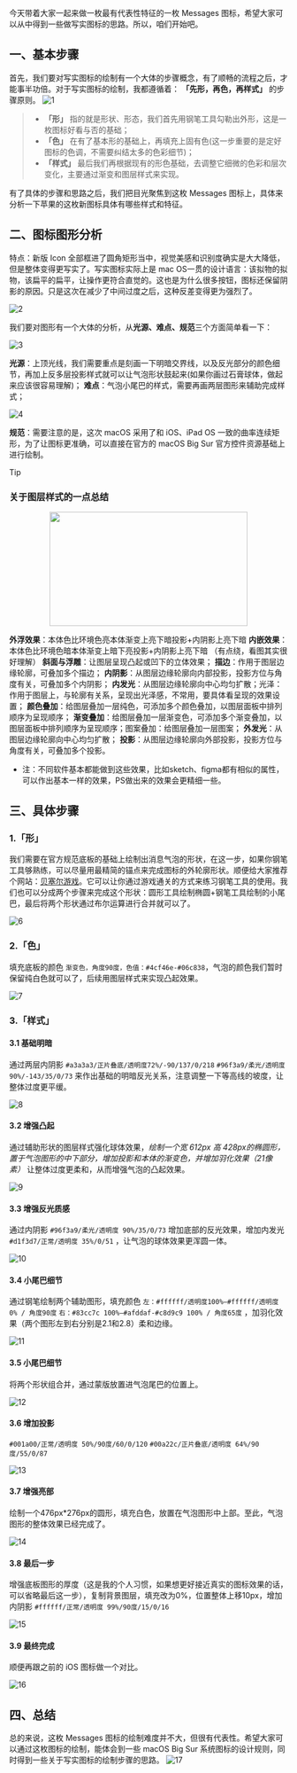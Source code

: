 今天带着大家一起来做一枚最有代表性特征的一枚 Messages 图标，希望大家可以从中得到一些做写实图标的思路。所以，咱们开始吧。

## 一、基本步骤  
 
首先，我们要对写实图标的绘制有一个大体的步骤概念，有了顺畅的流程之后，才能事半功倍。对于写实图标的绘制，我都遵循着： **「先形，再色，再样式」** 的步骤原则。
![1](https://github.com/user-attachments/assets/d9d3e73e-87a5-41b6-891e-d1fc488e45b1)

> - **「形」** 指的就是形状、形态，我们首先用钢笔工具勾勒出外形，这是一枚图标好看与否的基础； 
> - **「色」** 在有了基本形的基础上，再填充上固有色(这一步重要的是定好图标的色调，不需要纠结太多的色彩细节)； 
> - **「样式」** 最后我们再根据现有的形色基础，去调整它细微的色彩和层次变化，主要通过渐变和图层样式来实现。 
 
有了具体的步骤和思路之后，我们把目光聚焦到这枚 Messages 图标上，具体来分析一下苹果的这枚新图标具体有哪些样式和特征。

## 二、图标图形分析 
 
特点：新版 Icon 全部框进了圆角矩形当中，视觉美感和识别度确实是大大降低，但是整体变得更写实了。写实图标实际上是 mac OS一贯的设计语言：该拟物的拟物，该扁平的扁平，让操作更符合直觉的。这也是为什么很多按钮，图标还保留阴影的原因。只是这次在减少了中间过度之后，这种反差变得更为强烈了。

![2](https://github.com/user-attachments/assets/b8453608-29d7-4308-96ee-a5a521e58371)


我们要对图形有一个大体的分析，从**光源、难点、规范**三个方面简单看一下：

![3](https://github.com/user-attachments/assets/880a31dc-5ba4-466e-88f6-49d49d4fa581)


**光源**：上顶光线，我们需要重点是刻画一下明暗交界线，以及反光部分的颜色细节，再加上反多层投影样式就可以让气泡形状鼓起来(如果你画过石膏球体，做起来应该很容易理解)；
**难点**：气泡小尾巴的样式，需要再画两层图形来辅助完成样式；

![4](https://github.com/user-attachments/assets/371046df-3582-43e2-8c7b-10e79da2079c)


**规范**：需要注意的是，这次 macOS 采用了和 iOS、iPad OS 一致的曲率连续矩形，为了让图标更准确，可以直接在官方的 macOS Big Sur 官方控件资源基础上进行绘制。

> [!TIP]
> ### 关于图层样式的一点总结
> <div align=center><img src="https://github.com/user-attachments/assets/0e7f8e65-abd9-4822-bc85-8719b6c8fa47" width="358.6" height="205.8"></div>
> 
> **外浮效果**：本体色比环境色亮本体渐变上亮下暗投影+内阴影上亮下暗 
> **内嵌效果**：本体色比环境色暗本体渐变上暗下亮投影+内阴影上亮下暗 （有点绕，看图其实很好理解） 
> **斜面与浮雕**：让图层呈现凸起或凹下的立体效果； 
> **描边**：作用于图层边缘轮廓，可叠加多个描边； 
> **内阴影**：从图层边缘轮廓向内部投影，投影方位与角度有关，可叠加多个内阴影； 
> **内发光**：从图层边缘轮廓向中心均匀扩散；光泽：作用于图层上，与轮廓有关系，呈现出光泽感，不常用，要具体看呈现的效果设置； 
> **颜色叠加**：给图层叠加一层纯色，可添加多个颜色叠加，以图层面板中排列顺序为呈现顺序； 
> **渐变叠加**：给图层叠加一层渐变色，可添加多个渐变叠加，以图层面板中排列顺序为呈现顺序；图案叠加：给图层叠加一层图案； 
> **外发光**：从图层边缘轮廓向中心均匀扩散； 
> **投影**：从图层边缘轮廓向外部投影，投影方位与角度有关，可叠加多个投影。 
> - 注：不同软件基本都能做到这些效果，比如sketch、figma都有相似的属性，可以作出基本一样的效果，PS做出来的效果会更精细一些。 

## 三、具体步骤 
### 1.「形」 
我们需要在官方规范底板的基础上绘制出消息气泡的形状，在这一步，如果你钢笔工具够熟练，可以尽量用最精简的锚点来完成图标的外轮廓形状。顺便给大家推荐个网站：[贝塞尔游戏](https://bezier.method.ac/)。它可以让你通过游戏通关的方式来练习钢笔工具的使用。我们也可以分成两个步骤来完成这个形状：圆形工具绘制椭圆+钢笔工具绘制的小尾巴，最后将两个形状通过布尔运算进行合并就可以了。

![6](https://github.com/user-attachments/assets/6052cbb7-5fe8-456d-b38c-9f7653179895)


### 2.「色」 
填充底板的颜色 `渐变色，角度90度，色值：#4cf46e-#06c838`，气泡的颜色我们暂时保留纯白色就可以了，后续用图层样式来实现凸起效果。

![7](https://github.com/user-attachments/assets/2cdace7c-cdda-449c-9931-02e1acedc71c)


### 3.「样式」 
#### 3.1 基础明暗
通过两层内阴影 `#a3a3a3/正片叠底/透明度72%/-90/137/0/218` `#96f3a9/柔光/透明度90%/-143/35/0/73` 来作出基础的明暗反光关系，注意调整一下等高线的坡度，让整体过度更平缓。

![8](https://github.com/user-attachments/assets/b824e952-1bd3-42d8-bc7b-7a5247c2451a)


#### 3.2 增强凸起
通过辅助形状的图层样式强化球体效果，*绘制一个宽 612px 高 428px的椭圆形，置于气泡图形的中下部分，增加投影和本体的渐变色，并增加羽化效果（21像素）* 让整体过度更柔和，从而增强气泡的凸起效果。

![9](https://github.com/user-attachments/assets/aeb5a78a-b734-4516-aecb-e3e4097f4342)


#### 3.3 增强反光质感
通过内阴影 `#96f3a9/柔光/透明度 90%/35/0/73` 增加底部的反光效果，增加内发光 `#d1f3d7/正常/透明度 35%/0/51` ，让气泡的球体效果更浑圆一体。

![10](https://github.com/user-attachments/assets/b470d6bf-eb61-40c3-83da-d706519c49c7)


#### 3.4 小尾巴细节
通过钢笔绘制两个辅助图形，填充颜色 `左：#ffffff/透明度100%—#ffffff/透明度 0% / 角度90度` `右：#83cc7c 100%—#afddaf-#c8d9c9 100% / 角度65度` ，加羽化效果（两个图形左到右分别是2.1和2.8）柔和边缘。

![11](https://github.com/user-attachments/assets/6da81cc3-ffec-4052-9612-f4b8bdf00301)


#### 3.5 小尾巴细节
将两个形状组合并，通过蒙版放置进气泡尾巴的位置上。

![12](https://github.com/user-attachments/assets/044a7467-b69f-46f4-a62d-068f75aaffd4)


#### 3.6 增加投影
`#001a00/正常/透明度 50%/90度/60/0/120` `#00a22c/正片叠底/透明度 64%/90度/55/0/87`

![13](https://github.com/user-attachments/assets/7989e32f-666d-43ff-9e01-3cfdf893a1ee)


#### 3.7 增强亮部
绘制一个476px*276px的圆形，填充白色，放置在气泡图形中上部。至此，气泡图形的整体效果已经完成了。

![14](https://github.com/user-attachments/assets/57cc53e3-5399-494a-9fff-5cd9a87ea2f4)

#### 3.8 最后一步
增强底板图形的厚度（这是我的个人习惯，如果想更好接近真实的图标效果的话，可以省略最后这一步），复制背景图层，填充改为0%，位置整体上移10px，增加内阴影 `#ffffff/正常/透明度 99%/90度/15/0/16`

![15](https://github.com/user-attachments/assets/305123e0-cced-49b8-a463-e6fe31b3aef1)


#### 3.9 最终完成
顺便再跟之前的 iOS 图标做一个对比。

![16](https://github.com/user-attachments/assets/3b534312-9bbf-48b7-b9cb-03ed42bc346a)


## 四、总结
总的来说，这枚 Messages 图标的绘制难度并不大，但很有代表性。希望大家可以通过这枚图标的绘制，能体会到一些 macOS Big Sur 系统图标的设计规则，同时得到一些关于写实图标的绘制步骤的思路。
![17](https://github.com/user-attachments/assets/b62fd730-0575-4983-afb5-dcc46668352f)

